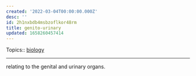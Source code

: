 ```yaml
---
created: '2022-03-04T00:00:00.000Z'
desc: ''
id: 2h1nxbdb4msbzoflkor48rm
title: genito-urinary
updated: 1658260457414
---
```

   
Topics::  [biology](../topics/biology.md)   
   
   
---   
   
relating to the genital and urinary organs.